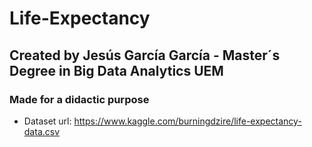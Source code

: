# Life-Expectancy
## Created by Jesús García García - Master´s Degree in Big Data Analytics UEM
### Made for a didactic purpose
* Dataset url: https://www.kaggle.com/burningdzire/life-expectancy-data.csv 
